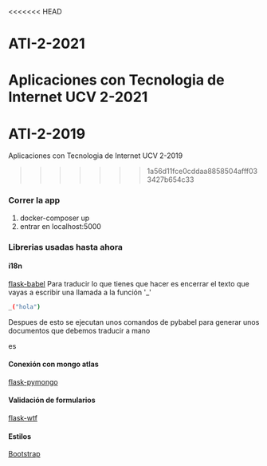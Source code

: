 <<<<<<< HEAD
# ATI-2-2021
Aplicaciones con Tecnologia de Internet UCV 2-2021
=======
# ATI-2-2019
Aplicaciones con Tecnologia de Internet UCV 2-2019
>>>>>>> 1a56d11fce0cddaa8858504afff033427b654c33

### Correr la app

1. docker-composer up
2. entrar en localhost:5000

### Librerias usadas hasta ahora

#### i18n
[flask-babel](https://blog.miguelgrinberg.com/post/the-flask-mega-tutorial-part-xiii-i18n-and-l10n)
Para traducir lo que tienes que hacer es encerrar el texto que vayas a escribir una llamada a la función '_'
```sh
_("hola")
```
Despues de esto se ejecutan unos comandos de pybabel para generar unos documentos que debemos traducir a mano

es

#### Conexión con mongo atlas
[flask-pymongo](https://flask-pymongo.readthedocs.io/en/latest/)

#### Validación de formularios 
[flask-wtf](https://flask-wtf.readthedocs.io/en/stable/)

#### Estilos 

[Bootstrap](https://pythonhosted.org/Flask-Bootstrap/basic-usage.html)




